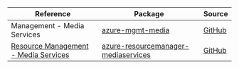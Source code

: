 | Reference | Package | Source |
|---|---|---|
|Management - Media Services|[azure-mgmt-media](https://repo1.maven.org/maven2/com/microsoft/azure/mediaservices/v2020_05_01/azure-mgmt-media)|[GitHub](https://github.com/Azure/azure-sdk-for-java)|
|[Resource Management - Media Services](resourcemanager-mediaservices-readme.md)|[azure-resourcemanager-mediaservices](https://repo1.maven.org/maven2/com/azure/resourcemanager/azure-resourcemanager-mediaservices)|[GitHub](https://github.com/Azure/azure-sdk-for-java/blob/main/sdk/mediaservices/azure-resourcemanager-mediaservices)|
